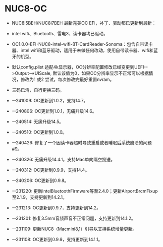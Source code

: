 # NUC8-OC

* NUC8i5BEH/NUC8i7BEH 最新完美OC EFI，补丁、驱动都已更新到最新：

* intel wifi、Bluetooth、雷电3、读卡器均已驱动。

* OC1.0.0-EFI-NUC8-intel-wifi-BT-CardReader-Sonoma：包含自带读卡器、intel wifi和蓝牙驱动，适用于未做任何改动，使用自带读卡器、wifi和蓝牙的机型。

* 默认config.plist 适配4k显示器，OC分辨率配置修改已经变更到UEFI-->Output-->UIScale, 默认该值为0，如果OC分辨率显示不正常可以根据情况，修改为1 或2 尝试，每次修改完最好重置nvram。

* 三码已清，自行更换三码。

* --241009:  OC更新到1.0.2，支持14.7。
* --240806:  OC更新到1.0.1，无痛升级14.6。
* --240514:  无痛升级14.5。
* --240510:  OC更新到1.0.0。
* --240426:  修复了一个因读卡器超时导致重启或者睡眠后系统崩溃的问题[#9](https://github.com/lxopencv/NUC8-OC/issues/9#issue-2263096100)。
* --240326:  无痛升级14.4.1，支持Mac单向隔空投送。
* --240312:  OC更新到0.9.9，支持14.4。
* --240206:  OC更新到0.9.8。
* --231220:  更新IntelBluetoothFirmware等至2.4.0；更新AirportBrcmFixup至2.1.9，支持更新到14.2.1。
* --231213:  OC更新到0.9.7，支持更新到14.2。
* --231201: 修复3.5mm音频声音不正常问题，支持更新到14.1.2。
* --231109: 更新NUC8（Macmini8,1）引导以支持系统增量更新。
* --231108: OC更新到0.9.6，支持更新到14.1.1。
